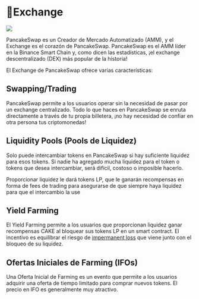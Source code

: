 # 🔄Exchange

![](https://gblobscdn.gitbook.com/assets%2F-MHREX7DHcljbY5IkjgJ%2F-MbEhf2Oym3DwInC1RLG%2F-MbEiJUEIhXOppKXzWwH%2Fdocs%20masthead%20%2819%29.png?alt=media&token=be1e5fa9-8339-4db4-bd7a-8f376fa67935)

PancakeSwap es un Creador de Mercado Automatizado \(AMM\), y el Exchange es el corazón de PancakeSwap. PancakeSwap es el AMM líder en la Binance Smart Chain y, como dicen las estadísticas, ¡el exchange descentralizado \(DEX\) más popular de la historia!

El Exchange de PancakeSwap ofrece varias características:

## Swapping/Trading <a id="swapping-trading"></a>

PancakeSwap permite a los usuarios operar sin la necesidad de pasar por un exchange centralizado. Todo lo que haces en PancakeSwap se enruta directamente a través de tu propia billetera, ¡no hay necesidad de confiar en otra persona tus criptomonedas!

## Liquidity Pools \(Pools de Liquidez\) <a id="liquidity-pools"></a>

Solo puede intercambiar tokens en PancakeSwap si hay suficiente liquidez para esos tokens. Si nadie ha agregado mucha liquidez para el token o tokens que desea intercambiar, será difícil, costoso o imposible hacerlo.

Proporcionar liquidez le dará tokens LP, que le ganarán recompensas en forma de fees de trading para asegurarse de que siempre haya liquidez para que el intercambio la use

## Yield Farming <a id="yield-farming"></a>

El Yield Farming permite a los usuarios que proporcionan liquidez ganar recompensas CAKE al bloquear sus tokens LP en un smart contract. El incentivo es equilibrar el riesgo de [impermanent loss](https://academy.binance.com/en/articles/impermanent-loss-explained) que viene junto con el bloqueo de su liquidez.

## Ofertas Iniciales de Farming \(IFOs\) <a id="initial-farm-offerings-ifos"></a>

Una Oferta Inicial de Farming es un evento que permite a los usuarios adquirir una oferta de tiempo limitado para comprar nuevos tokens. El precio en IFO es generalmente muy atractivo.

